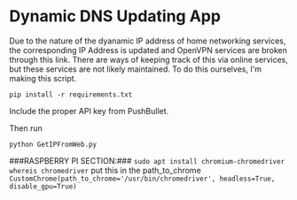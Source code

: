 # Dynamic DNS Updating App #

Due to the nature of the dyanamic IP address of home networking services, the corresponding IP Address is updated and OpenVPN services are broken through this link. There are ways of keeping track of this via online services, but these services are not likely maintained. To do this ourselves, I'm making this script.

`pip install -r requirements.txt`

Include the proper API key from PushBullet.

Then run

`python GetIPFromWeb.py`

###RASPBERRY PI SECTION:###
`sudo apt install chromium-chromedriver`
`whereis chromedriver`
put this in the path_to_chrome
`CustomChrome(path_to_chrome='/usr/bin/chromedriver', headless=True, disable_gpu=True)`